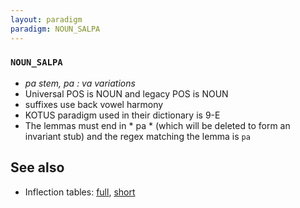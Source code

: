 ```yaml
---
layout: paradigm
paradigm: NOUN_SALPA
---
```

### ` NOUN_SALPA `

* _pa stem, pa : va variations_
* Universal POS is NOUN and legacy POS is NOUN
* suffixes use back vowel harmony
* KOTUS paradigm used in their dictionary is 9-E
* The lemmas must end in * pa * (which will be deleted to form an invariant stub) and the regex matching the lemma is ` pa `

## See also

* Inflection tables: [full](gen/S/salpa.html), [short](gen/S/salpa_wikt.html)


